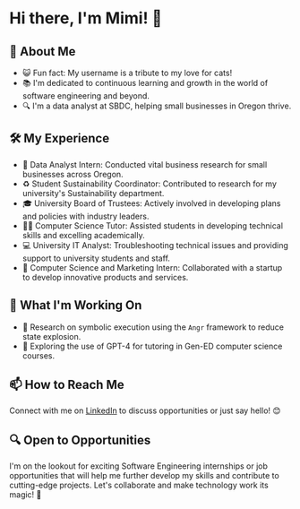 # Hi there, I'm Mimi! 👋

## 🌟 About Me
- 😺 Fun fact: My username is a tribute to my love for cats!
- 📚 I'm dedicated to continuous learning and growth in the world of software engineering and beyond.
- 🔍 I'm a data analyst at SBDC, helping small businesses in Oregon thrive.

## 🛠️ My Experience
- 💼 Data Analyst Intern: Conducted vital business research for small businesses across Oregon.
- ♻️ Student Sustainability Coordinator: Contributed to research for my university's Sustainability department.
- 🎓 University Board of Trustees: Actively involved in developing plans and policies with industry leaders.
- 👩‍🏫 Computer Science Tutor: Assisted students in developing technical skills and excelling academically.
- 💻 University IT Analyst: Troubleshooting technical issues and providing support to university students and staff.
- 🚀 Computer Science and Marketing Intern: Collaborated with a startup to develop innovative products and services.

## 🚀 What I'm Working On
- 🔬 Research on symbolic execution using the `Angr` framework to reduce state explosion.
- 🤖 Exploring the use of GPT-4 for tutoring in Gen-ED computer science courses.

## 📫 How to Reach Me
Connect with me on [LinkedIn](https://www.linkedin.com/in/mimi-pieper/) to discuss opportunities or just say hello! 😊

## 🔍 Open to Opportunities
I'm on the lookout for exciting Software Engineering internships or job opportunities that will help me further develop my skills and contribute to cutting-edge projects. Let's collaborate and make technology work its magic! 🌟
